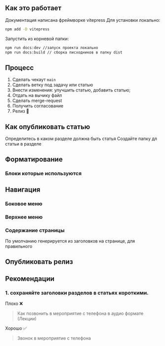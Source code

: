## Как это работает

Документация написана фреймворке vitepress
Для установки локально:

```bash
npm add -D vitepress
```

Запустить из корневой папки:

```bash
npm run docs:dev //запуск проекта локально
npm run docs:build // сборка писходников в папку dist
```

## Процесс

1. Сделать чекаут `main`
2. Сделать ветку под задачу или статью
3. Внести изменения: улучшить статью, добавить статью;
4. Отдать на вычику файл
5. Сделать merge-request
6. Получить согласование
7. Релиз :tada:

## Как опубликовать статью

Определитесь в каком разделе должна быть статья
Создайте папку дл статьи в разделе

## Форматирование

### Блоки которые используются

####

## Навигация

### Боковое меню

### Верхнее меню

### Содержание страницы

По умолчанию генерируется из заголовков на странице, для правильного

## Опубликовать релиз

## Рекомендации

### 1. сохраняйте заголовки разделов в статьях короткими.

Плохо ❌

> Как позвонить в мероприятие с телефона в аудио формате (Лекции)

Хорошо ✅

> Звонок в мероприятие с телефона
